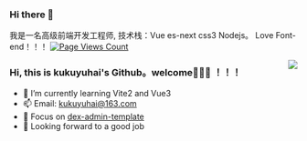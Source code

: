 ### Hi there 👋

我是一名高级前端开发工程师, 技术栈：Vue es-next css3 Nodejs。
Love Font-end！！！
[![Page Views Count](https://badges.toozhao.com/badges/01EZ8SNDN0QVY582EY8ZMMX1FH/blue.svg)](https://badges.toozhao.com/stats/01EZ8SNDN0QVY582EY8ZMMX1FH 'Get your own page views count badge on badges.toozhao.com')

<img src="https://github-readme-stats.vercel.app/api?username=kukuyuhai&show_icons=true&theme=vue-dark&hide_title=true" align="right">

### Hi, this is kukuyuhai's Github。welcome👋👋👋 ！！！

- 🌱 I’m currently learning Vite2 and Vue3
- 📫 Email: kukuyuhai@163.com
- 👯 Focus on [dex-admin-template](https://github.com/kukuyuhai/dex-admin-template)
- 🤔 Looking forward to a good job

<!-- - 🔭 I’m currently working on ...
- 🌱 I’m currently learning ...
- 👯 I’m looking to collaborate on ...
- 🤔 I’m looking for help with ...
- 💬 Ask me about ...
- 📫 How to reach me: ...
- 😄 Pronouns: ...
- ⚡ Fun fact: ... -->



